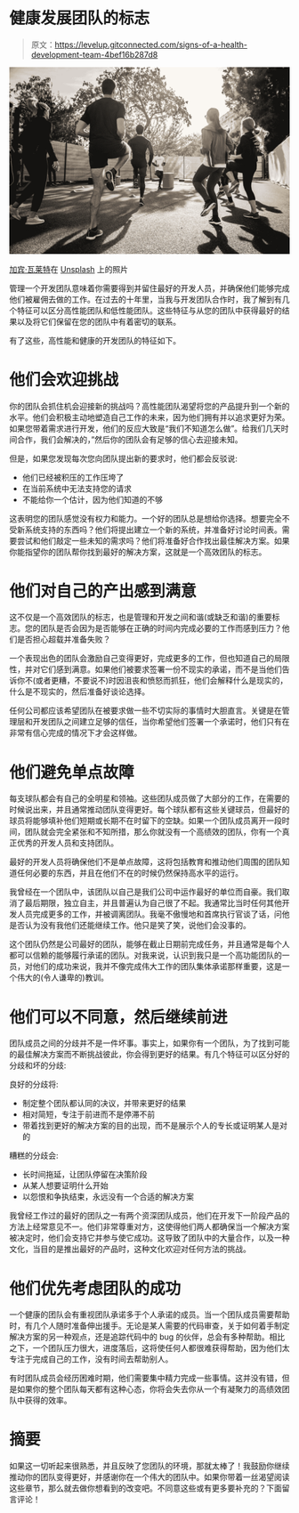 # 健康发展团队的标志

> 原文：<https://levelup.gitconnected.com/signs-of-a-health-development-team-4bef16b287d8>

![](img/17a0fbd4d7a44093d3e59950570aa6a5.png)

[加宾·瓦莱特](https://unsplash.com/@gabinvallet?utm_source=medium&utm_medium=referral)在 [Unsplash](https://unsplash.com?utm_source=medium&utm_medium=referral) 上的照片

管理一个开发团队意味着你需要得到并留住最好的开发人员，并确保他们能够完成他们被雇佣去做的工作。在过去的十年里，当我与开发团队合作时，我了解到有几个特征可以区分高性能团队和低性能团队。这些特征与从您的团队中获得最好的结果以及将它们保留在您的团队中有着密切的联系。

有了这些，高性能和健康的开发团队的特征如下。

# 他们会欢迎挑战

你的团队会抓住机会迎接新的挑战吗？高性能团队渴望将您的产品提升到一个新的水平。他们会积极主动地塑造自己工作的未来，因为他们拥有并以追求更好为荣。如果您带着需求进行开发，他们的反应大致是“我们不知道怎么做”。给我们几天时间合作，我们会解决的，”然后你的团队会有足够的信心去迎接未知。

但是，如果您发现每次您向团队提出新的要求时，他们都会反驳说:

*   他们已经被积压的工作压垮了
*   在当前系统中无法支持您的请求
*   不能给你一个估计，因为他们知道的不够

这表明您的团队感觉没有权力和能力。一个好的团队总是想给你选择。想要完全不受新系统支持的东西吗？他们将提出建立一个新的系统，并准备好讨论时间表。需要尝试和他们敲定一些未知的需求吗？他们将准备好合作找出最佳解决方案。如果你能指望你的团队帮你找到最好的解决方案，这就是一个高效团队的标志。

# 他们对自己的产出感到满意

这不仅是一个高效团队的标志，也是管理和开发之间和谐(或缺乏和谐)的重要标志。您的团队是否会因为是否能够在正确的时间内完成必要的工作而感到压力？他们是否担心超载并准备失败？

一个表现出色的团队会激励自己变得更好，完成更多的工作，但也知道自己的局限性，并对它们感到满意。如果他们被要求签署一份不现实的承诺，而不是当他们告诉你不(或者更糟，不要说不)时因沮丧和愤怒而抓狂，他们会解释什么是现实的，什么是不现实的，然后准备好谈论选择。

任何公司都应该希望团队在被要求做一些不切实际的事情时大胆直言。关键是在管理层和开发团队之间建立足够的信任，当你希望他们签署一个承诺时，他们只有在非常有信心完成的情况下才会这样做。

# 他们避免单点故障

每支球队都会有自己的全明星和领袖。这些团队成员做了大部分的工作，在需要的时候说出来，并且通常推动团队变得更好。每个球队都有这些关键球员，但最好的球员将能够填补他们短期或长期不在时留下的空缺。如果一个团队成员离开一段时间，团队就会完全紧张和不知所措，那么你就没有一个高绩效的团队，你有一个真正优秀的开发人员和支持团队。

最好的开发人员将确保他们不是单点故障，这将包括教育和推动他们周围的团队知道任何必要的东西，并且在他们不在的时候仍然保持高水平的运行。

我曾经在一个团队中，该团队以自己是我们公司中运作最好的单位而自豪。我们取消了最后期限，独立自主，并且普遍认为自己很了不起。我通常比当时任何其他开发人员完成更多的工作，并被调离团队。我毫不傲慢地和首席执行官谈了话，问他是否认为没有我他们还能继续工作。他只是笑了笑，说他们会没事的。

这个团队仍然是公司最好的团队，能够在截止日期前完成任务，并且通常是每个人都可以信赖的能够履行承诺的团队。对我来说，认识到我只是一个高功能团队的一员，对他们的成功来说，我并不像完成伟大工作的团队集体承诺那样重要，这是一个伟大的(令人谦卑的)教训。

# 他们可以不同意，然后继续前进

团队成员之间的分歧并不是一件坏事。事实上，如果你有一个团队，为了找到可能的最佳解决方案而不断挑战彼此，你会得到更好的结果。有几个特征可以区分好的分歧和坏的分歧:

良好的分歧将:

*   制定整个团队都认同的决议，并带来更好的结果
*   相对简短，专注于前进而不是停滞不前
*   带着找到更好的解决方案的目的出现，而不是展示个人的专长或证明某人是对的

糟糕的分歧会:

*   长时间拖延，让团队停留在决策阶段
*   从某人想要证明什么开始
*   以怨恨和争执结束，永远没有一个合适的解决方案

我曾经工作过的最好的团队之一有两个资深团队成员，他们在开发下一阶段产品的方法上经常意见不一。他们非常尊重对方，这使得他们两人都确保当一个解决方案被决定时，他们会支持它并参与使它成功。这导致了团队中的大量合作，以及一种文化，当目的是推出最好的产品时，这种文化欢迎对任何方法的挑战。

# 他们优先考虑团队的成功

一个健康的团队会有重视团队承诺多于个人承诺的成员。当一个团队成员需要帮助时，有几个人随时准备伸出援手。无论是某人需要的代码审查，关于如何着手制定解决方案的另一种观点，还是追踪代码中的 bug 的伙伴，总会有多种帮助。相比之下，一个团队压力很大，进度落后，这将使任何人都很难获得帮助，因为他们太专注于完成自己的工作，没有时间去帮助别人。

有时团队成员会经历困难时期，他们需要集中精力完成一些事情。这并没有错，但是如果你的整个团队每天都有这种心态，你将会失去你从一个有凝聚力的高绩效团队中获得的效率。

# 摘要

如果这一切听起来很熟悉，并且反映了您团队的环境，那就太棒了！我鼓励你继续推动你的团队变得更好，并感谢你在一个伟大的团队中。如果你带着一丝渴望阅读这些章节，那么就去做你想看到的改变吧。不同意这些或有更多要补充的？下面留言评论！